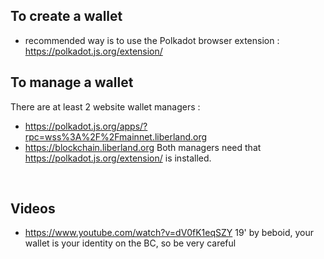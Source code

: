 
To create a wallet
------------------
* recommended way is to use the Polkadot browser extension : https://polkadot.js.org/extension/

To manage a wallet
------------------
There are at least 2 website wallet managers :
- https://polkadot.js.org/apps/?rpc=wss%3A%2F%2Fmainnet.liberland.org
- https://blockchain.liberland.org
Both managers need that https://polkadot.js.org/extension/ is installed.


<!-- bla -->
<br>

Videos
------
* https://www.youtube.com/watch?v=dV0fK1eqSZY 19' by beboid, your wallet is your identity on the BC, so be very careful
